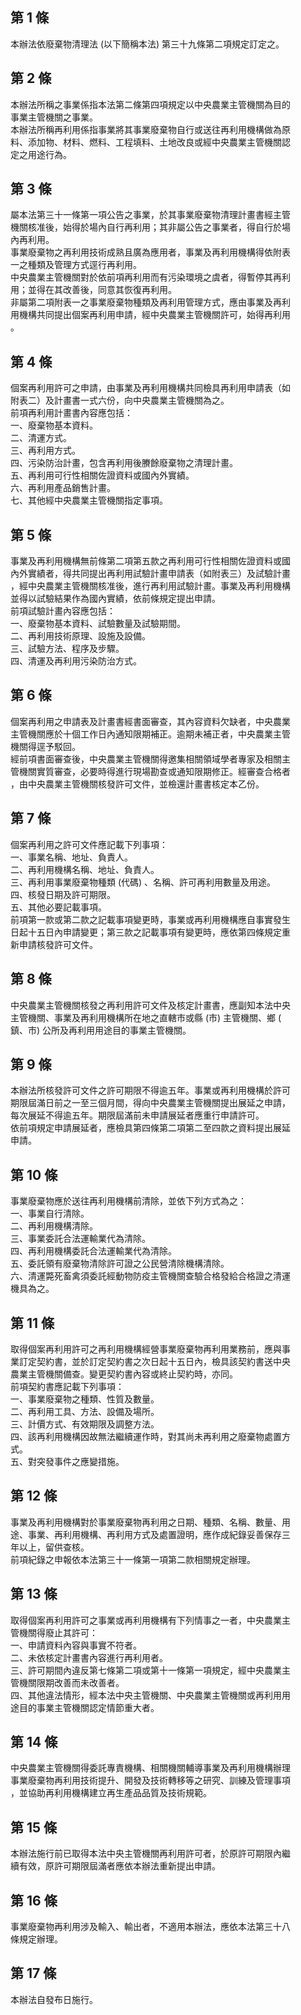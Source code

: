 第 1 條
-------
本辦法依廢棄物清理法 (以下簡稱本法) 第三十九條第二項規定訂定之。

第 2 條
-------
本辦法所稱之事業係指本法第二條第四項規定以中央農業主管機關為目的  
事業主管機關之事業。  
本辦法所稱再利用係指事業將其事業廢棄物自行或送往再利用機構做為原  
料、添加物、材料、燃料、工程填料、土地改良或經中央農業主管機關認  
定之用途行為。

第 3 條
-------
屬本法第三十一條第一項公告之事業，於其事業廢棄物清理計畫書經主管  
機關核准後，始得於場內自行再利用；其非屬公告之事業者，得自行於場  
內再利用。  
事業廢棄物之再利用技術成熟且廣為應用者，事業及再利用機構得依附表  
一之種類及管理方式逕行再利用。  
中央農業主管機關對於依前項再利用而有污染環境之虞者，得暫停其再利  
用；並得在其改善後，同意其恢復再利用。  
非屬第二項附表一之事業廢棄物種類及再利用管理方式，應由事業及再利  
用機構共同提出個案再利用申請，經中央農業主管機關許可，始得再利用  
。

第 4 條
-------
個案再利用許可之申請，由事業及再利用機構共同檢具再利用申請表（如  
附表二）及計畫書一式六份，向中央農業主管機關為之。  
前項再利用計畫書內容應包括：  
一、廢棄物基本資料。  
二、清運方式。  
三、再利用方式。  
四、污染防治計畫，包含再利用後賸餘廢棄物之清理計畫。  
五、再利用可行性相關佐證資料或國內外實績。  
六、再利用產品銷售計畫。  
七、其他經中央農業主管機關指定事項。

第 5 條
-------
事業及再利用機構無前條第二項第五款之再利用可行性相關佐證資料或國  
內外實績者，得共同提出再利用試驗計畫申請表（如附表三）及試驗計畫  
，經中央農業主管機關核准後，進行再利用試驗計畫。事業及再利用機構  
並得以試驗結果作為國內實績，依前條規定提出申請。  
前項試驗計畫內容應包括：  
一、廢棄物基本資料、試驗數量及試驗期間。  
二、再利用技術原理、設施及設備。  
三、試驗方法、程序及步驟。  
四、清運及再利用污染防治方式。

第 6 條
-------
個案再利用之申請表及計畫書經書面審查，其內容資料欠缺者，中央農業  
主管機關應於十個工作日內通知限期補正。逾期未補正者，中央農業主管  
機關得逕予駁回。  
經前項書面審查後，中央農業主管機關得邀集相關領域學者專家及相關主  
管機關實質審查，必要時得進行現場勘查或通知限期修正。經審查合格者  
，由中央農業主管機關核發許可文件，並檢還計畫書核定本乙份。

第 7 條
-------
個案再利用之許可文件應記載下列事項：  
一、事業名稱、地址、負責人。  
二、再利用機構名稱、地址、負責人。  
三、再利用事業廢棄物種類 (代碼) 、名稱、許可再利用數量及用途。  
四、核發日期及許可期限。  
五、其他必要記載事項。  
前項第一款或第二款之記載事項變更時，事業或再利用機構應自事實發生  
日起十五日內申請變更；第三款之記載事項有變更時，應依第四條規定重  
新申請核發許可文件。

第 8 條
-------
中央農業主管機關核發之再利用許可文件及核定計畫書，應副知本法中央  
主管機關、事業及再利用機構所在地之直轄市或縣 (市) 主管機關、鄉 (  
鎮、市) 公所及再利用用途目的事業主管機關。

第 9 條
-------
本辦法所核發許可文件之許可期限不得逾五年。事業或再利用機構於許可  
期限屆滿日前之一至三個月間，得向中央農業主管機關提出展延之申請，  
每次展延不得逾五年。期限屆滿前未申請展延者應重行申請許可。  
依前項規定申請展延者，應檢具第四條第二項第二至四款之資料提出展延  
申請。

第 10 條
--------
事業廢棄物應於送往再利用機構前清除，並依下列方式為之：  
一、事業自行清除。  
二、再利用機構清除。  
三、事業委託合法運輸業代為清除。  
四、再利用機構委託合法運輸業代為清除。  
五、委託領有廢棄物清除許可證之公民營清除機構清除。  
六、清運斃死畜禽須委託經動物防疫主管機關查驗合格發給合格證之清運  
    機具為之。

第 11 條
--------
取得個案再利用許可之再利用機構經營事業廢棄物再利用業務前，應與事  
業訂定契約書，並於訂定契約書之次日起十五日內，檢具該契約書送中央  
農業主管機關備查。變更契約書內容或終止契約時，亦同。  
前項契約書應記載下列事項：  
一、事業廢棄物之種類、性質及數量。  
二、再利用工具、方法、設備及場所。  
三、計價方式、有效期限及調整方法。  
四、該再利用機構因故無法繼續運作時，對其尚未再利用之廢棄物處置方  
    式。  
五、對突發事件之應變措施。

第 12 條
--------
事業及再利用機構對於事業廢棄物再利用之日期、種類、名稱、數量、用  
途、事業、再利用機構、再利用方式及處置證明，應作成紀錄妥善保存三  
年以上，留供查核。  
前項紀錄之申報依本法第三十一條第一項第二款相關規定辦理。

第 13 條
--------
取得個案再利用許可之事業或再利用機構有下列情事之一者，中央農業主  
管機關得廢止其許可：  
一、申請資料內容與事實不符者。  
二、未依核定計畫書內容進行再利用者。  
三、許可期間內違反第七條第二項或第十一條第一項規定，經中央農業主  
    管機關限期改善而未改善者。  
四、其他違法情形，經本法中央主管機關、中央農業主管機關或再利用用  
    途目的事業主管機關認定情節重大者。

第 14 條
--------
中央農業主管機關得委託專責機構、相關機關輔導事業及再利用機構辦理  
事業廢棄物再利用技術提升、開發及技術轉移等之研究、訓練及管理事項  
，並協助再利用機構建立再生產品品質及技術規範。

第 15 條
--------
本辦法施行前已取得本法中央主管機關再利用許可者，於原許可期限內繼  
續有效，原許可期限屆滿者應依本辦法重新提出申請。

第 16 條
--------
事業廢棄物再利用涉及輸入、輸出者，不適用本辦法，應依本法第三十八  
條規定辦理。

第 17 條
--------
本辦法自發布日施行。

